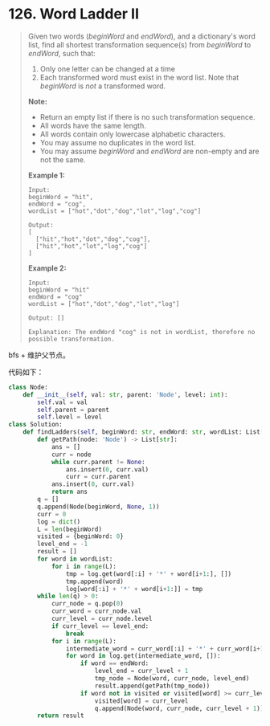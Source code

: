 # 126. Word Ladder II

> Given two words (*beginWord* and *endWord*), and a dictionary's word list, find all shortest transformation sequence(s) from *beginWord* to *endWord*, such that:
>
> 1. Only one letter can be changed at a time
> 2. Each transformed word must exist in the word list. Note that *beginWord* is *not* a transformed word.
>
> **Note:**
>
> - Return an empty list if there is no such transformation sequence.
> - All words have the same length.
> - All words contain only lowercase alphabetic characters.
> - You may assume no duplicates in the word list.
> - You may assume *beginWord* and *endWord* are non-empty and are not the same.
>
> **Example 1:**
>
> ```
> Input:
> beginWord = "hit",
> endWord = "cog",
> wordList = ["hot","dot","dog","lot","log","cog"]
> 
> Output:
> [
>   ["hit","hot","dot","dog","cog"],
>   ["hit","hot","lot","log","cog"]
> ]
> ```
>
> **Example 2:**
>
> ```
> Input:
> beginWord = "hit"
> endWord = "cog"
> wordList = ["hot","dot","dog","lot","log"]
> 
> Output: []
> 
> Explanation: The endWord "cog" is not in wordList, therefore no possible transformation.
> ```

bfs + 维护父节点。

代码如下：

```python
class Node:
    def __init__(self, val: str, parent: 'Node', level: int):
        self.val = val
        self.parent = parent
        self.level = level
class Solution:
    def findLadders(self, beginWord: str, endWord: str, wordList: List[str]) -> List[List[str]]:
        def getPath(node: 'Node') -> List[str]:
            ans = []
            curr = node
            while curr.parent != None:
                ans.insert(0, curr.val)
                curr = curr.parent
            ans.insert(0, curr.val)
            return ans
        q = []
        q.append(Node(beginWord, None, 1))
        curr = 0
        log = dict()
        L = len(beginWord)
        visited = {beginWord: 0}
        level_end = -1
        result = []
        for word in wordList:
            for i in range(L):
                tmp = log.get(word[:i] + '*' + word[i+1:], [])
                tmp.append(word)
                log[word[:i] + '*' + word[i+1:]] = tmp
        while len(q) > 0:
            curr_node = q.pop(0)
            curr_word = curr_node.val
            curr_level = curr_node.level
            if curr_level == level_end:
                break
            for i in range(L):
                intermediate_word = curr_word[:i] + '*' + curr_word[i+1:]
                for word in log.get(intermediate_word, []):
                    if word == endWord:
                        level_end = curr_level + 1
                        tmp_node = Node(word, curr_node, level_end)
                        result.append(getPath(tmp_node))
                    if word not in visited or visited[word] >= curr_level:
                        visited[word] = curr_level
                        q.append(Node(word, curr_node, curr_level + 1))
        return result
```

